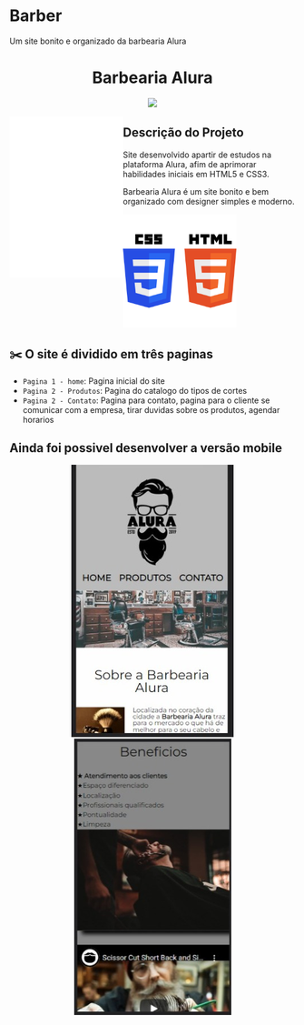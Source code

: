 # Barber
Um site bonito e organizado da barbearia Alura
<h1 align="center"> Barbearia Alura </h1>

<p align="center">
<img src="http://img.shields.io/static/v1?label=STATUS&message=EM%20DESENVOLVIMENTO&color=GREEN&style=for-the-badge"/>
</p>

<div align="center"> 
  <img align="left" src="logo-branco.png" width="200">
</div>
<h2> Descrição do Projeto </h2>
<p> Site desenvolvido apartir de estudos na plataforma Alura, afim de aprimorar habilidades iniciais em HTML5 e CSS3. </p>
<p> Barbearia Alura é um site bonito e bem organizado com designer simples e moderno.</p>


<p align="left">
<img src="logo-html-css.png" width="200">
</p>


## ✂️ O site é dividido em três paginas

- `Pagina 1 - home`: Pagina inicial do site
- `Pagina 2 - Produtos`: Pagina do catalogo do tipos de cortes
- `Pagina 2 - Contato`: Pagina para contato, pagina para o cliente se comunicar com a empresa, tirar duvidas sobre os produtos, agendar horarios

## Ainda foi possivel desenvolver a versão mobile
<div align="center">
  <img src="mobile.jpeg">
  <img src="mobile2.jpeg">
</div>
